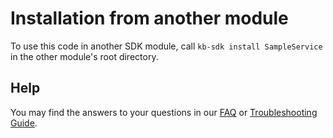 
# Installation from another module

To use this code in another SDK module, call `kb-sdk install SampleService` in the other module's root directory.

## Help

You may find the answers to your questions in our [FAQ](https://kbase.github.io/kb_sdk_docs/references/questions_and_answers.html) or [Troubleshooting Guide](https://kbase.github.io/kb_sdk_docs/references/troubleshooting.html).